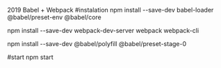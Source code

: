 2019 Babel + Webpack
#instalation
npm install --save-dev babel-loader @babel/preset-env @babel/core

npm install --save-dev webpack-dev-server webpack webpack-cli

npm install --save-dev @babel/polyfill @babel/preset-stage-0

#start
npm start
